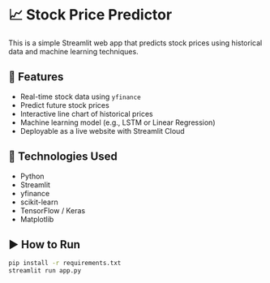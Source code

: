 # 📈 Stock Price Predictor

This is a simple Streamlit web app that predicts stock prices using historical data and machine learning techniques.

## 🚀 Features
- Real-time stock data using `yfinance`
- Predict future stock prices
- Interactive line chart of historical prices
- Machine learning model (e.g., LSTM or Linear Regression)
- Deployable as a live website with Streamlit Cloud

## 🔧 Technologies Used
- Python
- Streamlit
- yfinance
- scikit-learn
- TensorFlow / Keras
- Matplotlib

## ▶️ How to Run

```bash
pip install -r requirements.txt
streamlit run app.py
